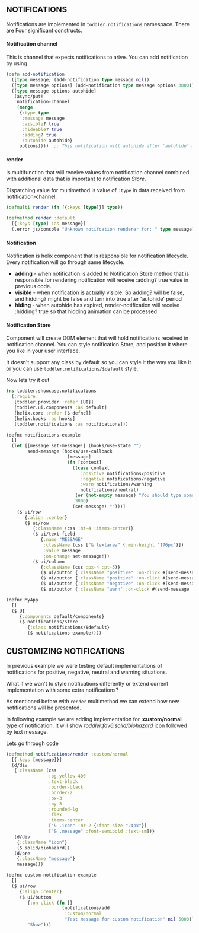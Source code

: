 ## NOTIFICATIONS
Notifications are implemented in ```toddler.notifications``` namespace. There are Four
significant constructs.

#### Notification channel
This is channel that expects notifications to arive. You can add notification by using
```clojure
(defn add-notification
  ([type message] (add-notification type message nil))
  ([type message options] (add-notification type message options 3000))
  ([type message options autohide]
   (async/put!
    notification-channel
    (merge
     {:type type
      :message message
      :visible? true
      :hideable? true
      :adding? true
      :autohide autohide}
     options))))  ;; This notification will autohide after 'autohide' ms
```

#### render
Is multifunction that will receive values from notification channel combined
with additional data that is important to notification *Store*.

Dispatching value for multimethod is value of ```:type``` in
data received from notification-channel.

```clojure
(defmulti render (fn [{:keys [type]}] type))

(defmethod render :default
  [{:keys [type] :as message}]
  (.error js/console "Unknown notifcation renderer for: " type message))
```

#### Notification
Notification is helix component that is responsible for notification lifecycle. Every
notification will go through same lifecycle.
 * **adding** - when notification is added to Notification Store method that is
 responsible for rendering notification will receive :adding? true value in previous code.
 * **visible** - when notification is actually visible. So adding? will be false, and hidding?
 might be false and turn into true after 'autohide' period
 * **hiding** - when autohide has expired, render-notification will receive :hidding? true
 so that hidding animation can be processed

#### Notification Store
Component will create DOM element that will hold notifications received in notification
channel. You can style notification Store, and position it where you like in your user 
interface. 

It doesn't support any class by default  so you can style it the way you like it or
you can use ```toddler.notifications/$default``` style.


Now lets try it out

<div id="notifications-example"></div>


```clojure
(ns toddler.showcase.notifications
  (:require
   [toddler.provider :refer [UI]]
   [toddler.ui.components :as default]
   [helix.core :refer [$ defnc]]
   [helix.hooks :as hooks]
   [toddler.notifications :as notifications]))

(defnc notifications-example
  []
  (let [[message set-message!] (hooks/use-state "")
        send-message (hooks/use-callback
                       [message]
                       (fn [context]
                         ((case context
                            :positive notifications/positive
                            :negative notifications/negative
                            :warn notifications/warning
                            notifications/neutral)
                          (or (not-empty message) "You should type something in :)")
                          3000)
                         (set-message! "")))]
    ($ ui/row
       {:align :center}
       ($ ui/row
          {:className (css :mt-4 :items-center)}
          ($ ui/text-field
             {:name "MESSAGE"
              :className (css ["& textarea" {:min-height "176px"}])
              :value message
              :on-change set-message!})
          ($ ui/column
             {:className (css :px-4 :pt-5)}
             ($ ui/button {:className "positive" :on-click #(send-message nil)} "Neutral")
             ($ ui/button {:className "positive" :on-click #(send-message :positive)} "Positive")
             ($ ui/button {:className "negative" :on-click #(send-message :negative)} "Negative")
             ($ ui/button {:className "warn" :on-click #(send-message :warn)} "Warning"))))))

(defnc MyApp
  []
  ($ UI
     {:components default/components}
     ($ notifications/Store
        {:class notifications/$default}
        ($ notifications-example))))
```

## CUSTOMIZING NOTIFICATIONS
In previous example we were testing default implementations of notifications
for positive, negative, neutral and warning situations.

What if we wan't to style notifications differently or extend current implementation with some
extra notifications?

As mentioned before with ```render``` multimethod we can extend how new notifications
will be presented. 

In following example we are adding implementation for **:custom/normal**
type of notification. It will show *toddler.fav6.solid/biohazard* icon followed by text message.

Lets go through code
```clojure
(defmethod notifications/render :custom/normal
  [{:keys [message]}]
  (d/div
   {:className (css
                :bg-yellow-400
                :text-black
                :border-black
                :border-2
                :px-3
                :py-3
                :rounded-lg
                :flex
                :items-center
                ["& .icon" :mr-2 {:font-size "24px"}]
                ["& .message" :font-semibold :text-sm])}
   (d/div
    {:className "icon"}
    ($ solid/biohazard))
   (d/pre
    {:className "message"}
    message)))

(defnc custom-notification-example
  []
  ($ ui/row
     {:align :center}
     ($ ui/button
        {:on-click (fn []
                     (notifications/add
                      :custom/normal
                      "Test message for custom notification" nil 5000))}
        "Show")))
```
<div id="custom-notification-example"></div>
